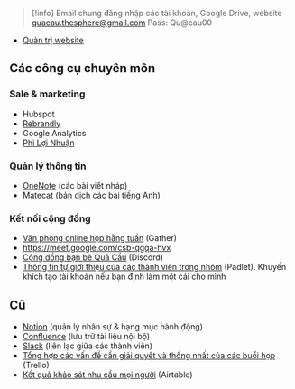 > [!info] Email chung đăng nhập các tài khoản, Google Drive, website
> quacau.thesphere@gmail.com
> Pass: Qu@cau00

- [Quản trị website](https://xn--qucu-hr5aza.cc/wp-login.php)

## Các công cụ chuyên môn
### Sale & marketing
- Hubspot
- [Rebrandly](https://app.rebrandly.com/links "https://app.rebrandly.com/links")
- Google Analytics
- [Phi Lợi Nhuận](http://www.philoinhuan.org/to-chuc "http://www.philoinhuan.org/to-chuc")

### Quản lý thông tin
- [OneNote](https://1drv.ms/u/s!AooXkYrfSXq4g9AKwbfgiXof3EvnTw "https://1drv.ms/u/s!AooXkYrfSXq4g9AKwbfgiXof3EvnTw") (các bài viết nháp)
- Matecat (bản dịch các bài tiếng Anh)

### Kết nối cộng đồng
- [Văn phòng online họp hằng tuần](https://app.gather.town/app/HORy5Nfdxubna7a2/QuaCau) (Gather)
- https://meet.google.com/csb-qgqa-hvx
- [Cộng đồng bạn bè Quả Cầu](https://discord.gg/jWTk4EHFK2) (Discord)
- [Thông tin tự giới thiệu của các thành viên trong nhóm](https://padlet.com/quacau/r9zrjlayqxpp80c9) (Padlet). Khuyến khích tạo tài khoản nếu bạn định làm một cái cho mình

## Cũ
- [Notion](https://www.notion.so/quacau/Danh-s-ch-nh-n-s-168a9369b8034bbca6b1771a498b42b5 "https://www.notion.so/quacau/Danh-s-ch-nh-n-s-168a9369b8034bbca6b1771a498b42b5") (quản lý nhân sự & hạng mục hành động)
- [Confluence](https://quacau.atlassian.net/wiki/ "https://quacau.atlassian.net/wiki/") (lưu trữ tài liệu nội bộ)
- [Slack](https://join.slack.com/t/qucu/shared_invite/zt-o617i011-LVRLfNcBpsXQsxfky1geLA "https://join.slack.com/t/qucu/shared_invite/zt-o617i011-LVRLfNcBpsXQsxfky1geLA") (liên lạc giữa các thành viên)
- [Tổng hợp các vấn đề cần giải quyết và thống nhất của các buổi họp](https://trello.com/b/LXTuXpLh) (Trello)
- [Kết quả khảo sát nhu cầu mọi người](https://airtable.com/invite/l?inviteId=invZKdV0jGFqtR2oe&inviteToken=6cb6d442ce2d47923d4d3f5e97fdc0ce04a2868d49825ca3becc37d50266201a&utm_source=email) (Airtable)